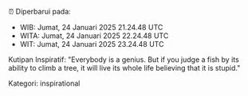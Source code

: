 ⏰ Diperbarui pada:
- WIB: Jumat, 24 Januari 2025 21.24.48 UTC
- WITA: Jumat, 24 Januari 2025 22.24.48 UTC
- WIT: Jumat, 24 Januari 2025 23.24.48 UTC

Kutipan Inspiratif:
"Everybody is a genius. But if you judge a fish by its ability to climb a tree, it will live its whole life believing that it is stupid."


Kategori: inspirational


